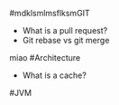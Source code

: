 #mdklsmlmsflksmGIT
* What is a pull request?
* Git rebase vs git merge

miao
#Architecture
* What is a cache?

#JVM
